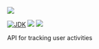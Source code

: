 [![](https://github.com/wutsi/wutsi-mono/actions/workflows/server-tracking-manager-master.yml/badge.svg)](https://github.com/wutsi/wutsi-mono/actions/workflows/server-tracking-manager-master.yml)

[![JDK](https://img.shields.io/badge/jdk-11-brightgreen.svg)](https://jdk.java.net/11/)
[![](https://img.shields.io/badge/maven-3.6-brightgreen.svg)](https://maven.apache.org/download.cgi)
![](https://img.shields.io/badge/language-kotlin-blue.svg)

API for tracking user activities
